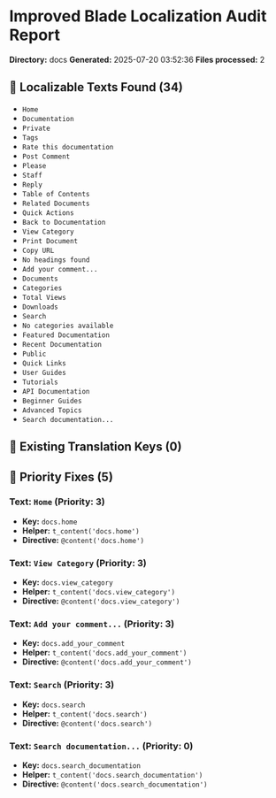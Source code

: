 # Improved Blade Localization Audit Report

**Directory:** docs
**Generated:** 2025-07-20 03:52:36
**Files processed:** 2

## 📝 Localizable Texts Found (34)

- `Home`
- `Documentation`
- `Private`
- `Tags`
- `Rate this documentation`
- `Post Comment`
- `Please`
- `Staff`
- `Reply`
- `Table of Contents`
- `Related Documents`
- `Quick Actions`
- `Back to Documentation`
- `View Category`
- `Print Document`
- `Copy URL`
- `No headings found`
- `Add your comment...`
- `Documents`
- `Categories`
- `Total Views`
- `Downloads`
- `Search`
- `No categories available`
- `Featured Documentation`
- `Recent Documentation`
- `Public`
- `Quick Links`
- `User Guides`
- `Tutorials`
- `API Documentation`
- `Beginner Guides`
- `Advanced Topics`
- `Search documentation...`

## 🔑 Existing Translation Keys (0)


## 🎯 Priority Fixes (5)

### Text: `Home` (Priority: 3)
- **Key:** `docs.home`
- **Helper:** `t_content('docs.home')`
- **Directive:** `@content('docs.home')`

### Text: `View Category` (Priority: 3)
- **Key:** `docs.view_category`
- **Helper:** `t_content('docs.view_category')`
- **Directive:** `@content('docs.view_category')`

### Text: `Add your comment...` (Priority: 3)
- **Key:** `docs.add_your_comment`
- **Helper:** `t_content('docs.add_your_comment')`
- **Directive:** `@content('docs.add_your_comment')`

### Text: `Search` (Priority: 3)
- **Key:** `docs.search`
- **Helper:** `t_content('docs.search')`
- **Directive:** `@content('docs.search')`

### Text: `Search documentation...` (Priority: 0)
- **Key:** `docs.search_documentation`
- **Helper:** `t_content('docs.search_documentation')`
- **Directive:** `@content('docs.search_documentation')`


